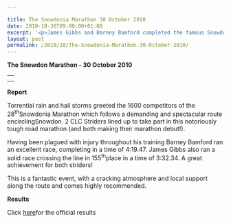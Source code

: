 ```yaml
---

title: The Snowdonia Marathon 30 October 2010
date: 2010-10-30T09:00:00+01:00
excerpt: '<p>James Gibbs and Barney Bamford completed the famous Snowdonia marathon in fine style. James completed the very tough race in 3:33.04 and Barney finished in a strong 4:19.47. Fabulous results and great efforts, keep it up!, Brendan Ward (Club Chairman) Snowdon Marathon Photos Report Results</p>'
layout: post
permalink: /2010/10/The-Snowdonia-Marathon-30-October-2010/
---
```

**The Snowdon Marathon - 30 October 2010**</p> 

<table>
  <tr>
    <td>
    </td>
  </tr>
  
  <tr>
    <td>
    </td>
  </tr>
</table>

**<a name="Results">Report</a>**</p> 

<a name="_GoBack"></a>Torrential rain and hail storms greeted the 1600 competitors of the 28<sup>th</sup>Snowdonia Marathon which follows a demanding and spectacular route encirclingSnowdon. 2 CLC Striders lined up to take part in this notoriously tough road marathon (and both making their marathon debut!).</p> 

Having been plagued with injury throughout his training Barney Bamford ran an excellent race, completing in a time of 4:19.47. James Gibbs also ran a solid race crossing the line in 155<sup>th</sup>place in a time of 3:32.34. A great achievement for both striders!</p> 

This is a fantastic event, with a cracking atmosphere and local support along the route and comes highly recommended. 

<a name="Results"><b>Results</b></p> 

<p>
  </a>
</p>

<p>
  Click <a href="https://www.tdl.ltd.uk/results.php?checked =1&race_id=570&club=CLC+STRIDERS" target="_blank" rel="nofollow">here</a>for the official results
</p>
